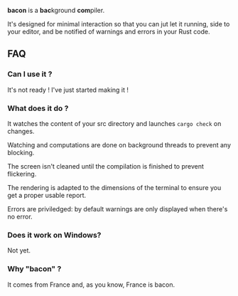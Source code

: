 
**bacon** is a **bac**kground **com**piler.

It's designed for minimal interaction so that you can jut let it running, side to your editor, and be notified of warnings and errors in your Rust code.

## FAQ

### Can I use it ?

It's not ready ! I've just started making it !

### What does it do ?

It watches the content of your src directory and launches `cargo check` on changes.

Watching and computations are done on background threads to prevent any blocking.

The screen isn't cleaned until the compilation is finished to prevent flickering.

The rendering is adapted to the dimensions of the terminal to ensure you get a proper usable report.

Errors are priviledged: by default warnings are only displayed when there's no error.

### Does it work on Windows?

Not yet.

### Why "bacon" ?

It comes from France and, as you know, France is bacon.
